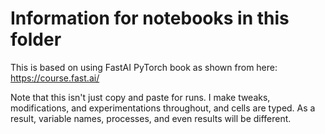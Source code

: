 # Information for notebooks in this folder
This is based on using FastAI PyTorch book as shown from here: https://course.fast.ai/

Note that this isn't just copy and paste for runs. I make tweaks, modifications, and experimentations throughout, and cells are typed. As a result, variable names, processes, and even results will be different.